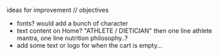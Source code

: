 ideas for improvement // objectives
- fonts? would add a bunch of character
- text content on Home? "ATHLETE / DIETICIAN" then one line athlete mantra, one line nutrition philosophy..?
- add some text or logo for when the cart is empty...

